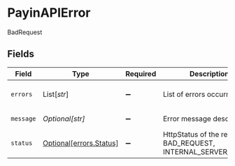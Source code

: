 # PayinAPIError

BadRequest


## Fields

| Field                                                           | Type                                                            | Required                                                        | Description                                                     | Example                                                         |
| --------------------------------------------------------------- | --------------------------------------------------------------- | --------------------------------------------------------------- | --------------------------------------------------------------- | --------------------------------------------------------------- |
| `errors`                                                        | List[*str*]                                                     | :heavy_minus_sign:                                              | List of errors occurred.                                        | ["field1 is not valid","field2 is not valid"]                   |
| `message`                                                       | *Optional[str]*                                                 | :heavy_minus_sign:                                              | Error message descriptor.                                       | Error message descriptor.                                       |
| `status`                                                        | [Optional[errors.Status]](../../models/errors/status.md)        | :heavy_minus_sign:                                              | HttpStatus of the request : BAD_REQUEST, INTERNAL_SERVER_ERROR. | BAD_REQUEST                                                     |